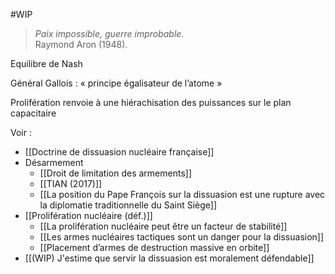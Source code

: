 #WIP 

>*Paix impossible, guerre improbable.*<br/>
>Raymond Aron (1948). 

Equilibre de Nash

Général Gallois : « principe égalisateur de l’atome »

Prolifération renvoie à une hiérachisation des puissances sur le plan capacitaire

Voir :

- [[Doctrine de dissuasion nucléaire française]]
- Désarmement
	- [[Droit de limitation des armements]]
	- [[TIAN (2017)]]
	- [[La position du Pape François sur la dissuasion est une rupture avec la diplomatie traditionnelle du Saint Siège]]
- [[Prolifération nucléaire (déf.)]]
	- [[La prolifération nucléaire peut être un facteur de stabilité]]
	- [[Les armes nucléaires tactiques sont un danger pour la dissuasion]]
	- [[Placement d’armes de destruction massive en orbite]]
- [[(WIP) J'estime que servir la dissuasion est moralement défendable]]